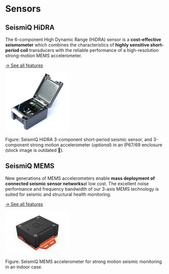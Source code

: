 # Sensors

## SeismiQ HiDRA

The 6-component High Dynamic Range (HiDRA) sensor is a **cost-effective seismometer** which combines the characteristics of **highly sensitive short-period coil** transducers with the reliable performance of a high-resolution strong-motion MEMS accelerometer.

[→ See all features](qs-hidra.md)

<img src="./hidra-case.jpg" alt="SeismiQ HiDRA" class="center" width="40%" />

Figure: SeismiQ HiDRA 3-component short-period seismic sensor, and 3-component strong motion accelerometer (_optional_) in an IP67/69 enclosure (stock image is outdated :snail:).

## SeismiQ MEMS

New generations of MEMS accelerometers enable **mass deployment of connected seismic sensor networks**at low cost. The excellent noise performance and frequency bandwidth of our 3-axis MEMS technology is suited for seismic and structural health monitoring.

[→ See all features](qs-mems.md)

<img src="./mems-case.jpg" alt="SeismiQ MEMS" class="center" width="40%" />

Figure: SeismiQ MEMS accelerometer for strong motion seismic monitoring in an indoor case.
